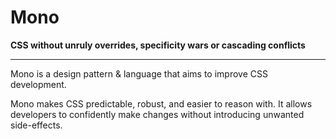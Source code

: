 # Mono
**CSS without unruly overrides, specificity wars or cascading conflicts**

---

Mono is a design pattern & language that aims to improve CSS development.

Mono makes CSS predictable, robust, and easier to reason with. It allows developers to confidently make changes without introducing unwanted side-effects.